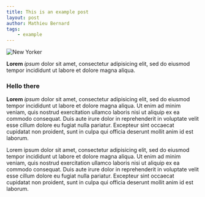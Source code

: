 ```yaml
---
title: This is an example post
layout: post
author: Mathieu Bernard
tags:
    - example
---
```


![New Yorker](https://images.unsplash.com/photo-1429043794791-eb8f26f44081?ixlib=rb-0.3.5&q=80&fm=jpg&w=1080)

**Lorem** _ipsum_ dolor sit amet, consectetur adipisicing elit, sed do eiusmod
tempor incididunt ut labore et dolore magna aliqua.

<!--more-->

### Hello there
**Lorem** _ipsum_ dolor sit amet, consectetur adipisicing elit, sed do eiusmod
tempor incididunt ut labore et dolore magna aliqua. Ut enim ad minim veniam,
quis nostrud exercitation ullamco laboris nisi ut aliquip ex ea commodo
consequat. Duis aute irure dolor in reprehenderit in voluptate velit esse
cillum dolore eu fugiat nulla pariatur. Excepteur sint occaecat cupidatat non
proident, sunt in culpa qui officia deserunt mollit anim id est laborum.

Lorem ipsum dolor sit amet, consectetur adipisicing elit, sed do eiusmod
tempor incididunt ut labore et dolore magna aliqua. Ut enim ad minim veniam,
quis nostrud exercitation ullamco laboris nisi ut aliquip ex ea commodo
consequat. Duis aute irure dolor in reprehenderit in voluptate velit esse
cillum dolore eu fugiat nulla pariatur. Excepteur sint occaecat cupidatat non
proident, sunt in culpa qui officia deserunt mollit anim id est laborum.
